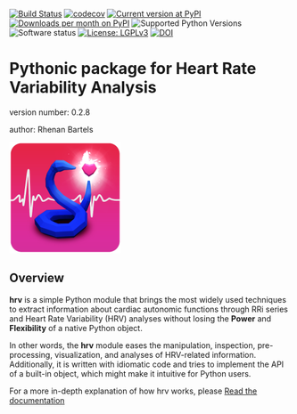 [![Build Status](https://travis-ci.org/rhenanbartels/hrv.svg?branch=develop)](https://travis-ci.org/rhenanbartels/hrv)
[![codecov](https://codecov.io/gh/rhenanbartels/hrv/branch/develop/graph/badge.svg)](https://codecov.io/gh/rhenanbartels/hrv)
[![Current version at PyPI](https://img.shields.io/pypi/v/hrv.svg)](https://pypi.python.org/pypi/hrv)
[![Downloads per month on PyPI](https://img.shields.io/pypi/dm/hrv.svg)](https://pypi.python.org/pypi/hrv)
![Supported Python Versions](https://img.shields.io/pypi/pyversions/hrv.svg)
![Software status](https://img.shields.io/pypi/status/rows.svg)
[![License: LGPLv3](https://img.shields.io/pypi/l/hrv.svg)](https://github.com/rhenanbartels/hrv/blob/develop/LICENSE.md)
[![DOI](https://zenodo.org/badge/DOI/10.5281/zenodo.3960216.svg)](https://doi.org/10.5281/zenodo.3960216)


Pythonic package for Heart Rate Variability Analysis
===============================

version number: 0.2.8

author: Rhenan Bartels


![logo](docs/logo-small.png)

Overview
--------

**hrv** is a simple Python module that brings the most widely used
techniques to extract information about cardiac autonomic functions through RRi series and Heart Rate Variability (HRV) analyses without losing the **Power** and **Flexibility**
of a native Python object.

In other words, the **hrv** module eases the manipulation, inspection, pre-processing, visualization, and analyses of HRV-related information. Additionally, it is written with idiomatic code and tries to implement the API of a built-in object, which might make it intuitive for Python users.


For a more in-depth explanation of how hrv works, please [Read the documentation](https://hrv.readthedocs.io/en/latest/)
